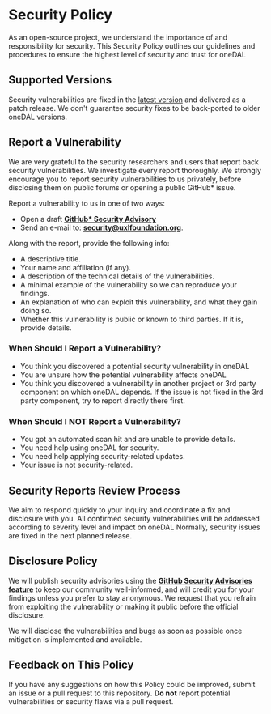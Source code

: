 <!--
******************************************************************************
* Copyright 2023 Intel Corporation
*
* Licensed under the Apache License, Version 2.0 (the "License");
* you may not use this file except in compliance with the License.
* You may obtain a copy of the License at
*
*     http://www.apache.org/licenses/LICENSE-2.0
*
* Unless required by applicable law or agreed to in writing, software
* distributed under the License is distributed on an "AS IS" BASIS,
* WITHOUT WARRANTIES OR CONDITIONS OF ANY KIND, either express or implied.
* See the License for the specific language governing permissions and
* limitations under the License.
*******************************************************************************/-->

# Security Policy

As an open-source project, we understand the importance of and responsibility
for security. This Security Policy outlines our guidelines and procedures to
ensure the highest level of security and trust for oneDAL

## Supported Versions

Security vulnerabilities are fixed in the [latest version][1]
and delivered as a patch release. We don't guarantee security fixes to be
back-ported to older oneDAL versions.

## Report a Vulnerability

We are very grateful to the security researchers and users that report back
security vulnerabilities. We investigate every report thoroughly.
We strongly encourage you to report security vulnerabilities to us privately,
before disclosing them on public forums or opening a public GitHub* issue. 

Report a vulnerability to us in one of two ways:

* Open a draft **[GitHub* Security Advisory][2]**
* Send an e-mail to: **security@uxlfoundation.org**.

Along with the report, provide the following info:

  * A descriptive title.
  * Your name and affiliation (if any).
  * A description of the technical details of the vulnerabilities.
  * A minimal example of the vulnerability so we can reproduce your findings.
  * An explanation of who can exploit this vulnerability, and what they gain
  doing so. 
  * Whether this vulnerability is public or known to third parties. If it is,
  provide details.

### When Should I Report a Vulnerability?

* You think you discovered a potential security vulnerability in oneDAL
* You are unsure how the potential vulnerability affects oneDAL
* You think you discovered a vulnerability in another project or 3rd party
component on which oneDAL depends. If the issue is not fixed in the 3rd party
component, try to report directly there first.

### When Should I NOT Report a Vulnerability?

* You got an automated scan hit and are unable to provide details.
* You need help using oneDAL for security.
* You need help applying security-related updates.
* Your issue is not security-related.

## Security Reports Review Process

We aim to respond quickly to your inquiry and coordinate a fix and
disclosure with you. All confirmed security vulnerabilities will be addressed
according to severity level and impact on oneDAL Normally, security issues are fixed in the next planned release.

## Disclosure Policy

We will publish security advisories using the 
[**GitHub Security Advisories feature**][3]
to keep our community well-informed, and will credit you for your findings
unless you prefer to stay anonymous. We request that you refrain from
exploiting the vulnerability or making it public before the official disclosure.

We will disclose the vulnerabilities and bugs as soon as possible once
mitigation is implemented and available. 

## Feedback on This Policy

If you have any suggestions on how this Policy could be improved, submit
an issue or a pull request to this repository. **Do not** report
potential vulnerabilities or security flaws via a pull request.

[1]: https://github.com/uxlfoundation/oneDAL/releases
[2]: https://github.com/uxlfoundation/oneDAL/security/advisories/new
[3]: https://github.com/uxlfoundation/oneDAL/security/advisories
